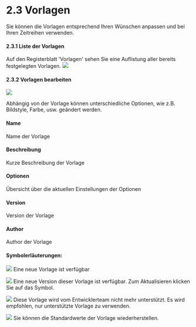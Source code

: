 # 2.3 Vorlagen

Sie können die Vorlagen entsprechend Ihren Wünschen anpassen und bei Ihren Zeitreihen verwenden.

#### 2.3.1 Liste der Vorlagen
Auf den Registerblatt 'Vorlagen' sehen Sie eine Auflistung aller bereits festgelegten Vorlagen.
![](./assets/2admin_templates_list.png)

#### 2.3.2 Vorlagen bearbeiten
![](./assets/2admin_templates_edit.png)

Abhängig von der Vorlage können unterschiedliche Optionen, wie z.B. Bildstyle, Farbe, usw. geändert werden.

#### Name
Name der Vorlage

#### Beschreibung
Kurze Beschreibung der Vorlage

#### Optionen
Übersicht über die aktuellen Einstellungen der Optionen

#### Version
Version der Vorlage

#### Author
Author der Vorlage

#### Symbolerläuterungen:
![](./assets/newtemplate.png) Eine neue Vorlage ist verfügbar

![](./assets/newversion.png) Eine neue Version dieser Vorlage ist verfügbar. Zum Aktualisieren klicken Sie auf das Symbol.

![](./assets/notsupported.png) Diese Vorlage wird vom Entwicklerteam nicht mehr unterstützt. Es wird empfohlen, nur unterstützte Vorlage zu verwenden.

![](./assets/reset.png) Sie können die Standardwerte der Vorlage wiederherstellen.